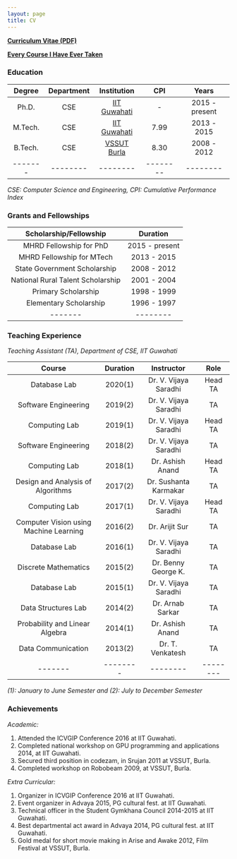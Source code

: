 ```yaml
---
layout: page
title: CV
---
```


**[Curriculum Vitae (PDF)](https://swarup-rj.github.io/assets/pdfs/Swarup_cv.pdf)**

**[Every Course I Have Ever Taken](https://docs.google.com/spreadsheets/d/1WmSOsk2sekjooDfWfCsbxnCBYaI4FS7DafxIaHO6NPk/edit?usp=sharing)**

<p><h3>Education</h3></p>

| Degree | Department | Institution | CPI | Years |
|:-------:|:--------:|:--------:|:--------:|:--------:|
| Ph.D. | CSE | [IIT Guwahati](https://www.iitg.ac.in)| - | 2015 - present | 
| M.Tech. | CSE | [IIT Guwahati](https://www.iitg.ac.in)| 7.99 |  2013 - 2015 |  
| B.Tech. | CSE | [VSSUT Burla](http://www.vssut.ac.in)| 8.30 | 2008 - 2012 | 
|-------|--------|--------|--------|--------|

*CSE: Computer Science and Engineering, CPI: Cumulative Performance Index*

<p><h3>Grants and Fellowships</h3></p>

| Scholarship/Fellowship | Duration |
|:-------:|:--------:|
|MHRD Fellowship for PhD | 2015 - present | 
|MHRD Fellowship for MTech | 2013 - 2015 |
|State Government Scholarship | 2008 - 2012 |
|National Rural Talent Scholarship | 2001 - 2004 |
|Primary Scholarship | 1998 - 1999 |
|Elementary Scholarship | 1996 - 1997 |
|-------|--------|

<p><h3>Teaching Experience</h3></p>

*Teaching Assistant (TA), Department of CSE, IIT Guwahati*

| Course | Duration | Instructor | Role |
|:-------:|:--------:|:--------:|:--------:|
| Database Lab | 2020(1) | Dr. V. Vijaya Saradhi | Head TA |
| Software Engineering | 2019(2) | Dr. V. Vijaya Saradhi | TA | 
| Computing Lab | 2019(1) | Dr. V. Vijaya Saradhi | Head TA |
| Software Engineering | 2018(2) | Dr. V. Vijaya Saradhi | TA | 
| Computing Lab | 2018(1) | Dr. Ashish Anand | Head TA |
| Design and Analysis of Algorithms | 2017(2) | Dr. Sushanta Karmakar | TA |
| Computing Lab | 2017(1) | Dr. V. Vijaya Saradhi | Head TA |
| Computer Vision using Machine Learning | 2016(2) | Dr. Arijit Sur | TA |
| Database Lab | 2016(1) | Dr. V. Vijaya Saradhi | TA |
| Discrete Mathematics | 2015(2) | Dr. Benny George K. | TA |
| Database Lab | 2015(1) | Dr. V. Vijaya Saradhi | TA |
| Data Structures Lab | 2014(2) | Dr. Arnab Sarkar | TA |
| Probability and Linear Algebra | 2014(1) | Dr. Ashish Anand | TA |
| Data Communication | 2013(2) | Dr. T. Venkatesh | TA |
|-------|--------|--------|--------|

*(1): January to June Semester and (2): July to December Semester*

<p><h3>Achievements</h3></p>

*Academic:*

1. Attended the ICVGIP Conference 2016 at IIT Guwahati.
2. Completed national workshop on GPU programming and applications 2014, at IIT Guwahati.
3. Secured third position in codezam, in Srujan 2011 at VSSUT, Burla.
4. Completed workshop on Robobeam 2009, at VSSUT, Burla.

*Extra Curricular:*

1. Organizer in ICVGIP Conference 2016 at IIT Guwahati.
2. Event organizer in Advaya 2015, PG cultural fest. at IIT Guwahati.
3. Technical officer in the Student Gymkhana Council 2014-2015 at IIT Guwahati.
4. Best departmental act award in Advaya 2014, PG cultural fest. at IIT Guwahati.
5. Gold medal for short movie making in Arise and Awake 2012, Film Festival at VSSUT, Burla.
